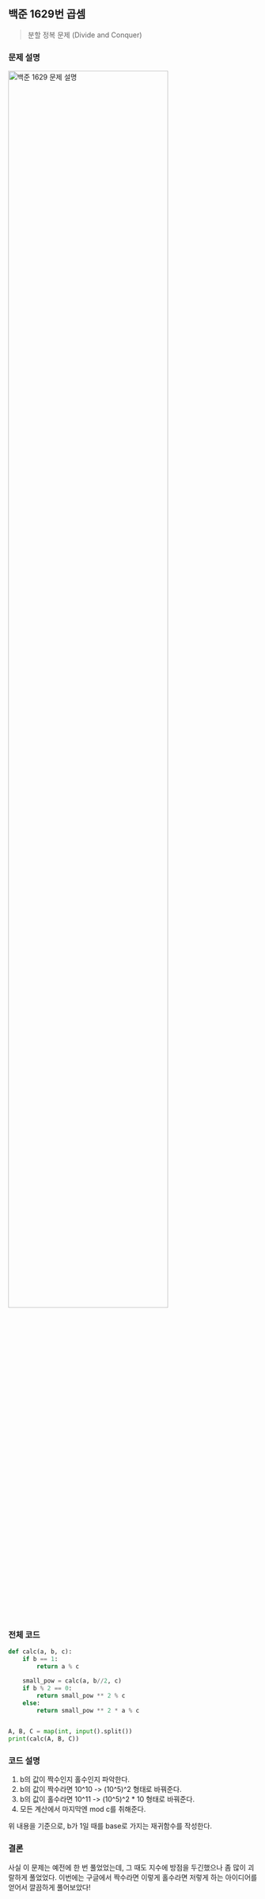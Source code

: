 ## 백준 1629번 곱셈
> 분할 정복 문제 (Divide and Conquer)

### 문제 설명
<img src="https://user-images.githubusercontent.com/63496777/136241561-1481d1d9-ea9a-4f38-8a8c-2678010f64d3.png" width="80%" height="80%" title="백준 1629 문제 설명" alt="백준 1629 문제 설명"></img>
   
### 전체 코드
``` python
def calc(a, b, c):
    if b == 1:
        return a % c

    small_pow = calc(a, b//2, c)
    if b % 2 == 0:
        return small_pow ** 2 % c
    else:
        return small_pow ** 2 * a % c


A, B, C = map(int, input().split())
print(calc(A, B, C))

```

### 코드 설명
1. b의 값이 짝수인지 홀수인지 파악한다.
2. b의 값이 짝수라면 10^10 -> (10^5)^2 형태로 바꿔준다.
3. b의 값이 홀수라면 10^11 -> (10^5)^2 * 10 형태로 바꿔준다.
4. 모든 계산에서 마지막엔 mod c를 취해준다.

위 내용을 기준으로, b가 1일 때를 base로 가지는 재귀함수를 작성한다.

### 결론
사실 이 문제는 예전에 한 번 풀었었는데, 그 때도 지수에 방점을 두긴했으나 좀 많이 괴랄하게 풀었었다. 
이번에는 구글에서 짝수라면 이렇게 홀수라면 저렇게 하는 아이디어를 얻어서 깔끔하게 풀어보았다!
